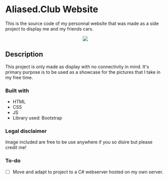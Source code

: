 # Aliased.Club Website

This is the source code of my personnal website that was made as a side project to display me and my friends cars.

<div align="center">
  <kbd>
    <img src="https://imgur.com/a/F2sZI5L" />
  </kbd>
</div>

## Description

This project is only made as display with no connectivity in mind. It's primary purpose is to be used as a showcase for the pictures that I take in my free time.

### Built with

- HTML
- CSS
- JS
- Library used: Bootstrap

### Legal disclaimer

Image included are free to be use anywhere if you so disire but please credit me!

### To-do

- [ ] Move and adapt to project to a C# webserver hosted on my own server.
